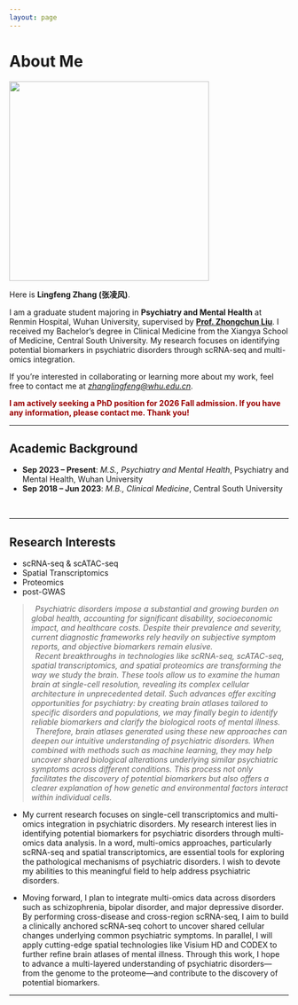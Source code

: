```yaml
---
layout: page
---
```


# About Me

<img src="https://lancelotzhang0124.github.io/Lingfeng.jpg" class="floatpic" width="360">

Here is **Lingfeng Zhang (张凌风)**.<br>

I am a graduate student majoring in **Psychiatry and Mental Health** at Renmin Hospital, Wuhan University, supervised by **[Prof. Zhongchun Liu](https://scholar.google.com/citations?user=W1uFFUAAAAAJ&hl=en)**. I received my Bachelor’s degree in Clinical Medicine from the Xiangya School of Medicine, Central South University. My research focuses on identifying potential biomarkers in psychiatric disorders through scRNA-seq and multi-omics integration.

If you’re interested in collaborating or learning more about my work, feel free to contact me at *[zhanglingfeng@whu.edu.cn](mailto:zhanglingfeng@whu.edu.cn)*.


**<font color="#990000">I am actively seeking a PhD position for 2026 Fall admission. If you have any information, please contact me. Thank you!</font>**

---
## Academic Background

- **Sep 2023 – Present**: *M.S., Psychiatry and Mental Health*, Psychiatry and Mental Health, Wuhan University
- **Sep 2018 – Jun 2023**: *M.B., Clinical Medicine*, Central South University
<br>

---

## Research Interests

- scRNA-seq & scATAC-seq
- Spatial Transcriptomics
- Proteomics
- post-GWAS

> *&ensp;Psychiatric disorders impose a substantial and growing burden on global health, accounting for significant disability, socioeconomic impact, and healthcare costs. Despite their prevalence and severity, current diagnostic frameworks rely heavily on subjective symptom reports, and objective biomarkers remain elusive.
> <br> &ensp;Recent breakthroughs in technologies like scRNA-seq, scATAC-seq, spatial transcriptomics, and spatial proteomics are transforming the way we study the brain. These tools allow us to examine the human brain at single-cell resolution, revealing its complex cellular architecture in unprecedented detail. Such advances offer exciting opportunities for psychiatry: by creating brain atlases tailored to specific disorders and populations, we may finally begin to identify reliable biomarkers and clarify the biological roots of mental illness.
> <br> &ensp;Therefore, brain atlases generated using these new approaches can deepen our intuitive understanding of psychiatric disorders. When combined with methods such as machine learning, they may help uncover shared biological alterations underlying similar psychiatric symptoms across different conditions. This process not only facilitates the discovery of potential biomarkers but also offers a clearer explanation of how genetic and environmental factors interact within individual cells.*


- My current research focuses on single-cell transcriptomics and multi-omics integration in psychiatric disorders. My research interest lies in identifying potential biomarkers for psychiatric disorders through multi-omics data analysis. In a word, multi-omics approaches, particularly scRNA-seq and spatial transcriptomics, are essential tools for exploring the pathological mechanisms of psychiatric disorders. I wish to devote my abilities to this meaningful field to help address psychiatric disorders.

- Moving forward, I plan to integrate multi-omics data across disorders such as schizophrenia, bipolar disorder, and major depressive disorder. By performing cross-disease and cross-region scRNA-seq, I aim to build a clinically anchored scRNA-seq cohort to uncover shared cellular changes underlying common psychiatric symptoms. In parallel, I will apply cutting-edge spatial technologies like Visium HD and CODEX to further refine brain atlases of mental illness. Through this work, I hope to advance a multi-layered understanding of psychiatric disorders—from the genome to the proteome—and contribute to the discovery of potential biomarkers.

---


